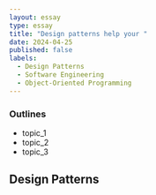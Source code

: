 ```yaml
---
layout: essay
type: essay
title: "Design patterns help your "
date: 2024-04-25
published: false
labels:
  - Design Patterns
  - Software Engineering
  - Object-Oriented Programming
---
```

### Outlines
- topic_1
- topic_2
- topic_3
## Design Patterns
